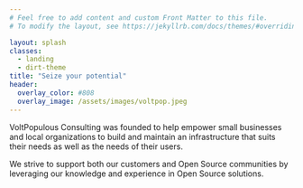 ```yaml
---
# Feel free to add content and custom Front Matter to this file.
# To modify the layout, see https://jekyllrb.com/docs/themes/#overriding-theme-defaults

layout: splash
classes:
  - landing
  - dirt-theme
title: "Seize your potential"
header:
  overlay_color: #808
  overlay_image: /assets/images/voltpop.jpeg
---
```

VoltPopulous Consulting was founded to help empower small businesses and local
organizations to build and maintain an infrastructure that suits their needs as 
well as the needs of their users.

We strive to support both our customers and Open Source communities by
leveraging our knowledge and experience in Open Source solutions.

